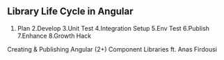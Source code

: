 ## Library Life Cycle in Angular
1. Plan
2.Develop
3.Unit Test
4.Integration Setup
5.Env Test
6.Publish
7.Enhance
8.Growth Hack



Creating & Publishing Angular (2+) Component Libraries ft. Anas Firdousi
